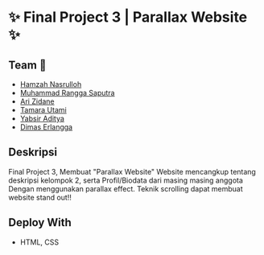 # ✨ Final Project 3 | Parallax Website ✨

## Team 👤
- [Hamzah Nasrulloh]()
- [Muhammad Rangga Saputra](https://instagram.com/rangga_rgs)
- [Ari Zidane]()
- [Tamara Utami]()
- [Yabsir Aditya]()
- [Dimas Erlangga]()

## Deskripsi
Final Project 3, Membuat "Parallax Website"
Website mencangkup tentang deskripsi kelompok 2, serta Profil/Biodata dari masing masing anggota 
Dengan menggunakan parallax effect. Teknik scrolling dapat membuat website stand out!!

## Deploy With
- HTML, CSS
